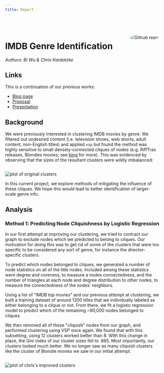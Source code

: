 ```yaml
---
title: Report
---
```


<style>
.plots{
  max-width: 80%;
  text-align: center;
  margin-top: 15px !important;
}
pre{
    white-space: pre-wrap;      /* Since CSS 2.1 */
    white-space: -moz-pre-wrap; /* Mozilla, since 1999 */
    white-space: -pre-wrap;     /* Opera 4-6 */
    white-space: -o-pre-wrap;   /* Opera 7 */
    word-wrap: break-word;      /* Internet Explorer 5.5+ */
    margin: 40px 0 !important;
}
</style>

<img src="../assets/img/icon.png" style="max-width:20%;min-width:40px;float:right;border-radius:50%;margin:5px;" alt="Github repo" />

# IMDB Genre Identification

_Authors: Bi Wu & Chris Kardatzke_

## Links

This is a continuation of our previous works:

 - [Blog page](..)
 - [Proposal](../proposal)
 - [Presentation](../presentation.pdf)

## Background

We were previously interested in clustering IMDB movies by genre. We filtered out undesired content (i.e. television shows, web shorts, adult content, non-English titles) and applied `vsp` but found the method was highly sensitive to small densely-connected cliques of nodes (e.g. RiffTrax releases, Blondies movies; see [blog](..) for more). This was evidenced by observing that the sizes of the resultant clusters were wildly imbalanced:

<p><img class="plots" src="../assets/img/cliques_orig.svg" alt="plot of original clusters"/></p>

In this current project, we explore methods of mitigating the influence of these cliques. We hope this would lead to better identification of larger-scale genre info.

## Analysis

### Method 1: Predicting Node Cliquishness by Logistic Regression

In our first attempt at improving our clustering, we tried to contract our graph to exclude nodes which we predicted to belong to cliques. Our motivation for doing this was to get rid of some of the clusters that were too specific to be considered any sort of genre, for instance the director-specific clusters.

To predict which nodes belonged to cliques, we generated a number of node statistics on all of the title nodes. Included among these statistics were degree and coreness, to measure a nodes connectedness, and the number of triangles at each node and degree distribution to other nodes, to measure the connectedness of the nodes’ neighbors.

Using a list of “IMDB top movies” and our previous attempt at clustering, we built a training dataset of around 1200 titles that we individually labeled as either belonging to a clique or not. From there, we fit a logistic regression model to predict which of the remaining ~90,000 nodes belonged to cliques.

We then removed all of these "cliquish" nodes from our graph, and performed clustering using VSP once again. We found that with this subsetting, using 12 clusters worked better than 8. With this change in place, the Gini index of our cluster sizes fell to .865. Most importantly, our clusters looked much better. We no longer saw as many cliquish clusters like the cluster of Blondie movies we saw in our initial attempt.

<p><img class="plots" src="../assets/img/cliques_chris.svg" alt="plot of chris's improved clusters"/></p>


